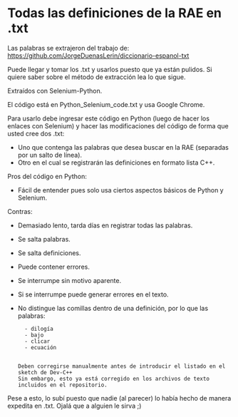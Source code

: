 # Todas las definiciones de la RAE en .txt
Las palabras se extrajeron del trabajo de: https://github.com/JorgeDuenasLerin/diccionario-espanol-txt

Puede llegar y tomar los .txt y usarlos puesto que ya están pulidos. Si quiere saber sobre el método de extracción lea lo que sigue.

Extraídos con Selenium-Python.

El código está en Python_Selenium_code.txt y usa Google Chrome.

Para usarlo debe ingresar este código en Python (luego de hacer los enlaces con Selenium) y hacer las modificaciones del código de forma que usted cree dos .txt:
  - Uno que contenga las palabras que desea buscar en la RAE (separadas por un salto de línea).
  - Otro en el cual se registrarán las definiciones en formato lista C++.


Pros del código en Python:
  - Fácil de entender pues solo usa ciertos aspectos básicos de Python y Selenium.

Contras:
  - Demasiado lento, tarda días en registrar todas las palabras.
  - Se salta palabras.
  - Se salta definiciones.
  - Puede contener errores.
  - Se interrumpe sin motivo aparente.
  - Si se interrumpe puede generar errores en el texto.
  - No distingue las comillas dentro de una definición, por lo que las palabras:
  
          - dilogía
          - bajo
          - clicar
          - ecuación


        Deben corregirse manualmente antes de introducir el listado en el sketch de Dev-C++
        Sin embargo, esto ya está corregido en los archivos de texto incluidos en el repositorio.

Pese a esto, lo subí puesto que nadie (al parecer) lo había hecho de manera expedita en .txt. Ojalá que a alguien le sirva ;)
